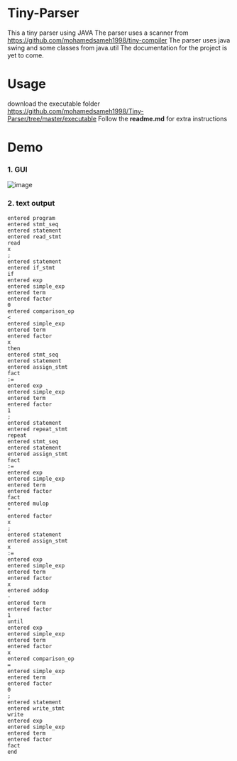 # Tiny-Parser
This a tiny parser using JAVA
The parser uses a scanner from https://github.com/mohamedsameh1998/tiny-compiler
The parser uses java swing and some classes from java.util
The documentation for the project is yet to come.

# Usage
download the executable folder https://github.com/mohamedsameh1998/Tiny-Parser/tree/master/executable
Follow the **readme.md** for extra instructions

# Demo
### 1. GUI
![image](https://user-images.githubusercontent.com/34913464/57158394-95d0be80-6de3-11e9-99e5-261b90363069.png)

### 2. text output
```
entered program
entered stmt_seq
entered statement
entered read_stmt
read
x
;
entered statement
entered if_stmt
if
entered exp
entered simple_exp
entered term
entered factor
0
entered comparison_op
<
entered simple_exp
entered term
entered factor
x
then
entered stmt_seq
entered statement
entered assign_stmt
fact
:=
entered exp
entered simple_exp
entered term
entered factor
1
;
entered statement
entered repeat_stmt
repeat
entered stmt_seq
entered statement
entered assign_stmt
fact
:=
entered exp
entered simple_exp
entered term
entered factor
fact
entered mulop
*
entered factor
x
;
entered statement
entered assign_stmt
x
:=
entered exp
entered simple_exp
entered term
entered factor
x
entered addop
-
entered term
entered factor
1
until
entered exp
entered simple_exp
entered term
entered factor
x
entered comparison_op
=
entered simple_exp
entered term
entered factor
0
;
entered statement
entered write_stmt
write
entered exp
entered simple_exp
entered term
entered factor
fact
end

```
